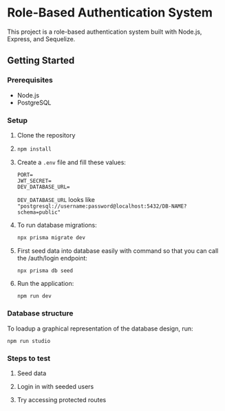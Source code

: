 # Role-Based Authentication System

This project is a role-based authentication system built with Node.js, Express, and Sequelize.


## Getting Started

### Prerequisites

- Node.js
- PostgreSQL

### Setup

1. Clone the repository

2.  ```sh 
    npm install
    ```

3. Create a `.env` file and fill these values:
    ```
    PORT=
    JWT_SECRET=
    DEV_DATABASE_URL= 
    ```

    `DEV_DATABASE_URL` looks like `"postgresql://username:password@localhost:5432/DB-NAME?schema=public"`

4. To run database migrations:
    ```sh
    npx prisma migrate dev
    ```

5. First seed data into database easily with command so that you can call the /auth/login endpoint:
    ``` 
    npx prisma db seed
    ```

6. Run the application:
    ```sh
    npm run dev
    ```
    

### Database structure
To loadup a graphical representation of the database design, run:

```
npm run studio
```

### Steps to test
1. Seed data

2. Login in with seeded users

3. Try accessing protected routes